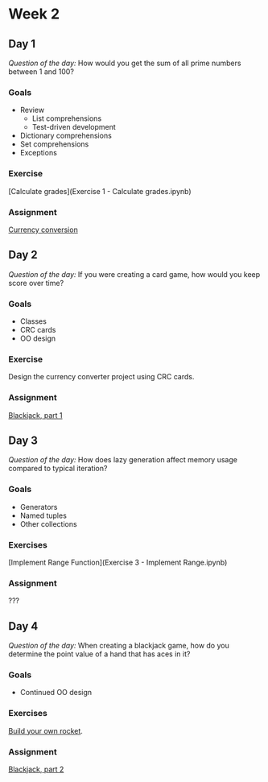 # Week 2

## Day 1

*Question of the day:* How would you get the sum of all prime numbers between 1 and 100?

### Goals

* Review
  * List comprehensions
  * Test-driven development
* Dictionary comprehensions
* Set comprehensions
* Exceptions

### Exercise

[Calculate grades](Exercise 1 - Calculate grades.ipynb)

### Assignment

[Currency conversion](https://github.com/theironyard/python-assignments/tree/master/basics/currency-converter)

## Day 2

*Question of the day:* If you were creating a card game, how would you keep
score over time?

### Goals

* Classes
* CRC cards
* OO design

### Exercise

Design the currency converter project using CRC cards.

### Assignment

[Blackjack, part 1](assignments/blackjack-1)


## Day 3

*Question of the day:* How does lazy generation affect memory usage compared to typical
iteration?

### Goals

* Generators
* Named tuples
* Other collections

### Exercises

[Implement Range Function](Exercise 3 - Implement Range.ipynb)

### Assignment

???

## Day 4

*Question of the day:* When creating a blackjack game, how do you determine
the point value of a hand that has aces in it?

### Goals

* Continued OO design

### Exercises

[Build your own rocket](http://introtopython.org/all_exercises_challenges.html#your-own-rocket-2).

### Assignment

[Blackjack, part 2](assignments/blackjack-2)
